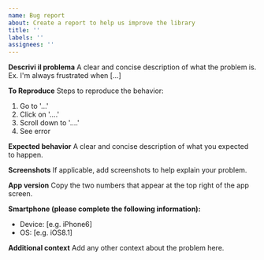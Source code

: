 ```yaml
---
name: Bug report
about: Create a report to help us improve the library
title: ''
labels: ''
assignees: ''
---
```


**Descrivi il problema**
A clear and concise description of what the problem is. Ex. I'm always frustrated when [...]

**To Reproduce**
Steps to reproduce the behavior:

1. Go to '...'
2. Click on '....'
3. Scroll down to '....'
4. See error

**Expected behavior**
A clear and concise description of what you expected to happen.

**Screenshots**
If applicable, add screenshots to help explain your problem.

**App version**
Copy the two numbers that appear at the top right of the app screen.

**Smartphone (please complete the following information):**

- Device: [e.g. iPhone6]
- OS: [e.g. iOS8.1]

**Additional context**
Add any other context about the problem here.
